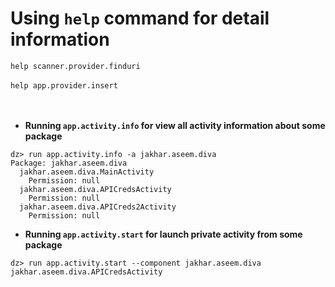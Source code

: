 # Using `help` command for detail information #
    
```help scanner.provider.finduri```
</br>
</br>
```help app.provider.insert```
</br></br></br>
* **Running `app.activity.info` for view all activity information about some package**
```    
dz> run app.activity.info -a jakhar.aseem.diva
Package: jakhar.aseem.diva
  jakhar.aseem.diva.MainActivity
    Permission: null
  jakhar.aseem.diva.APICredsActivity
    Permission: null
  jakhar.aseem.diva.APICreds2Activity
    Permission: null
```    

* **Running `app.activity.start` for launch private activity from some package**
```
dz> run app.activity.start --component jakhar.aseem.diva jakhar.aseem.diva.APICredsActivity
```
